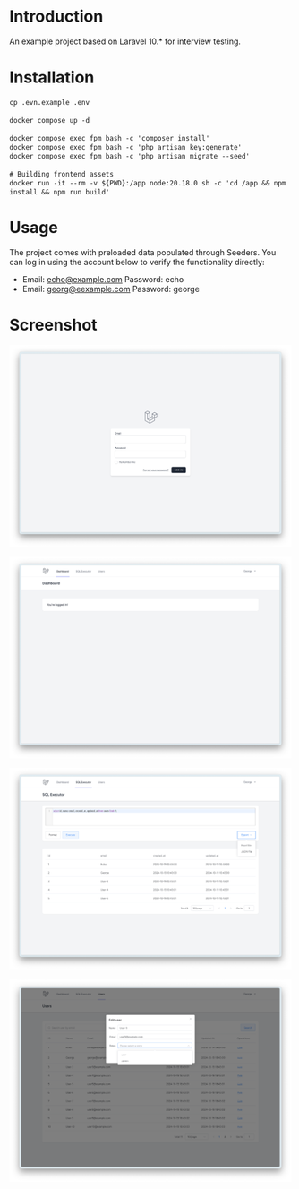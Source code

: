 # Introduction

An example project based on Laravel 10.* for interview testing.

# Installation

```shell
cp .evn.example .env

docker compose up -d

docker compose exec fpm bash -c 'composer install'
docker compose exec fpm bash -c 'php artisan key:generate'
docker compose exec fpm bash -c 'php artisan migrate --seed'

# Building frontend assets
docker run -it --rm -v ${PWD}:/app node:20.18.0 sh -c 'cd /app && npm install && npm run build' 
```

# Usage

The project comes with preloaded data populated through Seeders. You can log in using the account below to verify the functionality directly:

* Email: echo@example.com Password: echo
* Email: georg@eexample.com Password: george

# Screenshot

![User Authentication](/images/interview-01.png)

![User Dashboard](/images/interview-02.png)

![SQL Executor](/images/interview-03.png)

![User Management](/images/interview-04.png)